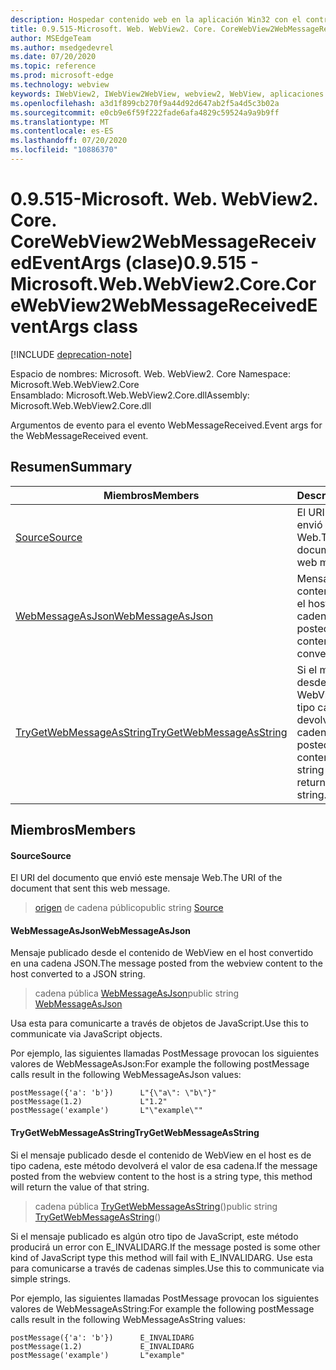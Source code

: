 ```yaml
---
description: Hospedar contenido web en la aplicación Win32 con el control Microsoft Edge WebView2
title: 0.9.515-Microsoft. Web. WebView2. Core. CoreWebView2WebMessageReceivedEventArgs
author: MSEdgeTeam
ms.author: msedgedevrel
ms.date: 07/20/2020
ms.topic: reference
ms.prod: microsoft-edge
ms.technology: webview
keywords: IWebView2, IWebView2WebView, webview2, WebView, aplicaciones Win32, Win32, Edge, ICoreWebView2, ICoreWebView2Controller, control de explorador, HTML Edge
ms.openlocfilehash: a3d1f899cb270f9a44d92d647ab2f5a4d5c3b02a
ms.sourcegitcommit: e0cb9e6f59f222fade6afa4829c59524a9a9b9ff
ms.translationtype: MT
ms.contentlocale: es-ES
ms.lasthandoff: 07/20/2020
ms.locfileid: "10886370"
---
```

# <span data-ttu-id="73f69-104">0.9.515-Microsoft. Web. WebView2. Core. CoreWebView2WebMessageReceivedEventArgs (clase)</span><span class="sxs-lookup"><span data-stu-id="73f69-104">0.9.515 - Microsoft.Web.WebView2.Core.CoreWebView2WebMessageReceivedEventArgs class</span></span> 

[!INCLUDE [deprecation-note](../../includes/deprecation-note.md)]

<span data-ttu-id="73f69-105">Espacio de nombres: Microsoft. Web. WebView2. Core </span><span class="sxs-lookup"><span data-stu-id="73f69-105">Namespace: Microsoft.Web.WebView2.Core</span></span>\
<span data-ttu-id="73f69-106">Ensamblado: Microsoft.Web.WebView2.Core.dll</span><span class="sxs-lookup"><span data-stu-id="73f69-106">Assembly: Microsoft.Web.WebView2.Core.dll</span></span>

<span data-ttu-id="73f69-107">Argumentos de evento para el evento WebMessageReceived.</span><span class="sxs-lookup"><span data-stu-id="73f69-107">Event args for the WebMessageReceived event.</span></span>

## <span data-ttu-id="73f69-108">Resumen</span><span class="sxs-lookup"><span data-stu-id="73f69-108">Summary</span></span>

 <span data-ttu-id="73f69-109">Miembros</span><span class="sxs-lookup"><span data-stu-id="73f69-109">Members</span></span>                        | <span data-ttu-id="73f69-110">Descripciones</span><span class="sxs-lookup"><span data-stu-id="73f69-110">Descriptions</span></span>
--------------------------------|---------------------------------------------
[<span data-ttu-id="73f69-111">Source</span><span class="sxs-lookup"><span data-stu-id="73f69-111">Source</span></span>](#source) | <span data-ttu-id="73f69-112">El URI del documento que envió este mensaje Web.</span><span class="sxs-lookup"><span data-stu-id="73f69-112">The URI of the document that sent this web message.</span></span>
[<span data-ttu-id="73f69-113">WebMessageAsJson</span><span class="sxs-lookup"><span data-stu-id="73f69-113">WebMessageAsJson</span></span>](#webmessageasjson) | <span data-ttu-id="73f69-114">Mensaje publicado desde el contenido de WebView en el host convertido en una cadena JSON.</span><span class="sxs-lookup"><span data-stu-id="73f69-114">The message posted from the webview content to the host converted to a JSON string.</span></span>
[<span data-ttu-id="73f69-115">TryGetWebMessageAsString</span><span class="sxs-lookup"><span data-stu-id="73f69-115">TryGetWebMessageAsString</span></span>](#trygetwebmessageasstring) | <span data-ttu-id="73f69-116">Si el mensaje publicado desde el contenido de WebView en el host es de tipo cadena, este método devolverá el valor de esa cadena.</span><span class="sxs-lookup"><span data-stu-id="73f69-116">If the message posted from the webview content to the host is a string type, this method will return the value of that string.</span></span>

## <span data-ttu-id="73f69-117">Miembros</span><span class="sxs-lookup"><span data-stu-id="73f69-117">Members</span></span>

#### <span data-ttu-id="73f69-118">Source</span><span class="sxs-lookup"><span data-stu-id="73f69-118">Source</span></span> 

<span data-ttu-id="73f69-119">El URI del documento que envió este mensaje Web.</span><span class="sxs-lookup"><span data-stu-id="73f69-119">The URI of the document that sent this web message.</span></span>

> <span data-ttu-id="73f69-120">[origen](#source) de cadena público</span><span class="sxs-lookup"><span data-stu-id="73f69-120">public string [Source](#source)</span></span>

#### <span data-ttu-id="73f69-121">WebMessageAsJson</span><span class="sxs-lookup"><span data-stu-id="73f69-121">WebMessageAsJson</span></span> 

<span data-ttu-id="73f69-122">Mensaje publicado desde el contenido de WebView en el host convertido en una cadena JSON.</span><span class="sxs-lookup"><span data-stu-id="73f69-122">The message posted from the webview content to the host converted to a JSON string.</span></span>

> <span data-ttu-id="73f69-123">cadena pública [WebMessageAsJson](#webmessageasjson)</span><span class="sxs-lookup"><span data-stu-id="73f69-123">public string [WebMessageAsJson](#webmessageasjson)</span></span>

<span data-ttu-id="73f69-124">Usa esta para comunicarte a través de objetos de JavaScript.</span><span class="sxs-lookup"><span data-stu-id="73f69-124">Use this to communicate via JavaScript objects.</span></span>

<span data-ttu-id="73f69-125">Por ejemplo, las siguientes llamadas PostMessage provocan los siguientes valores de WebMessageAsJson:</span><span class="sxs-lookup"><span data-stu-id="73f69-125">For example the following postMessage calls result in the following WebMessageAsJson values:</span></span>

```
postMessage({'a': 'b'})      L"{\"a\": \"b\"}"
postMessage(1.2)             L"1.2"
postMessage('example')       L"\"example\""
```

#### <span data-ttu-id="73f69-126">TryGetWebMessageAsString</span><span class="sxs-lookup"><span data-stu-id="73f69-126">TryGetWebMessageAsString</span></span> 

<span data-ttu-id="73f69-127">Si el mensaje publicado desde el contenido de WebView en el host es de tipo cadena, este método devolverá el valor de esa cadena.</span><span class="sxs-lookup"><span data-stu-id="73f69-127">If the message posted from the webview content to the host is a string type, this method will return the value of that string.</span></span>

> <span data-ttu-id="73f69-128">cadena pública [TryGetWebMessageAsString](#trygetwebmessageasstring)()</span><span class="sxs-lookup"><span data-stu-id="73f69-128">public string [TryGetWebMessageAsString](#trygetwebmessageasstring)()</span></span>

<span data-ttu-id="73f69-129">Si el mensaje publicado es algún otro tipo de JavaScript, este método producirá un error con E_INVALIDARG.</span><span class="sxs-lookup"><span data-stu-id="73f69-129">If the message posted is some other kind of JavaScript type this method will fail with E_INVALIDARG.</span></span> <span data-ttu-id="73f69-130">Use esta para comunicarse a través de cadenas simples.</span><span class="sxs-lookup"><span data-stu-id="73f69-130">Use this to communicate via simple strings.</span></span>

<span data-ttu-id="73f69-131">Por ejemplo, las siguientes llamadas PostMessage provocan los siguientes valores de WebMessageAsString:</span><span class="sxs-lookup"><span data-stu-id="73f69-131">For example the following postMessage calls result in the following WebMessageAsString values:</span></span>

```
postMessage({'a': 'b'})      E_INVALIDARG
postMessage(1.2)             E_INVALIDARG
postMessage('example')       L"example"
```

